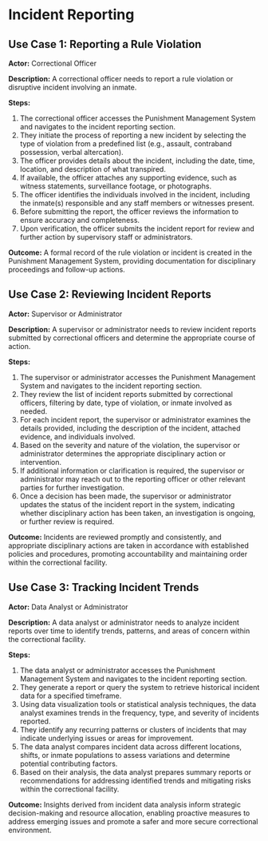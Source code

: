 # Incident Reporting

## Use Case 1: Reporting a Rule Violation
**Actor:** Correctional Officer

**Description:** A correctional officer needs to report a rule violation or disruptive incident involving an inmate.

**Steps:**
1. The correctional officer accesses the Punishment Management System and navigates to the incident reporting section.
2. They initiate the process of reporting a new incident by selecting the type of violation from a predefined list (e.g., assault, contraband possession, verbal altercation).
3. The officer provides details about the incident, including the date, time, location, and description of what transpired.
4. If available, the officer attaches any supporting evidence, such as witness statements, surveillance footage, or photographs.
5. The officer identifies the individuals involved in the incident, including the inmate(s) responsible and any staff members or witnesses present.
6. Before submitting the report, the officer reviews the information to ensure accuracy and completeness.
7. Upon verification, the officer submits the incident report for review and further action by supervisory staff or administrators.

**Outcome:** A formal record of the rule violation or incident is created in the Punishment Management System, providing documentation for disciplinary proceedings and follow-up actions.

## Use Case 2: Reviewing Incident Reports
**Actor:** Supervisor or Administrator

**Description:** A supervisor or administrator needs to review incident reports submitted by correctional officers and determine the appropriate course of action.

**Steps:**
1. The supervisor or administrator accesses the Punishment Management System and navigates to the incident reporting section.
2. They review the list of incident reports submitted by correctional officers, filtering by date, type of violation, or inmate involved as needed.
3. For each incident report, the supervisor or administrator examines the details provided, including the description of the incident, attached evidence, and individuals involved.
4. Based on the severity and nature of the violation, the supervisor or administrator determines the appropriate disciplinary action or intervention.
5. If additional information or clarification is required, the supervisor or administrator may reach out to the reporting officer or other relevant parties for further investigation.
6. Once a decision has been made, the supervisor or administrator updates the status of the incident report in the system, indicating whether disciplinary action has been taken, an investigation is ongoing, or further review is required.

**Outcome:** Incidents are reviewed promptly and consistently, and appropriate disciplinary actions are taken in accordance with established policies and procedures, promoting accountability and maintaining order within the correctional facility.

## Use Case 3: Tracking Incident Trends
**Actor:** Data Analyst or Administrator

**Description:** A data analyst or administrator needs to analyze incident reports over time to identify trends, patterns, and areas of concern within the correctional facility.

**Steps:**
1. The data analyst or administrator accesses the Punishment Management System and navigates to the incident reporting section.
2. They generate a report or query the system to retrieve historical incident data for a specified timeframe.
3. Using data visualization tools or statistical analysis techniques, the data analyst examines trends in the frequency, type, and severity of incidents reported.
4. They identify any recurring patterns or clusters of incidents that may indicate underlying issues or areas for improvement.
5. The data analyst compares incident data across different locations, shifts, or inmate populations to assess variations and determine potential contributing factors.
6. Based on their analysis, the data analyst prepares summary reports or recommendations for addressing identified trends and mitigating risks within the correctional facility.

**Outcome:** Insights derived from incident data analysis inform strategic decision-making and resource allocation, enabling proactive measures to address emerging issues and promote a safer and more secure correctional environment.

